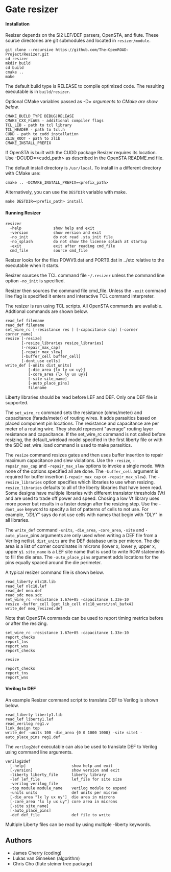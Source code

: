 # Gate resizer

#### Installation

Resizer depends on the Si2 LEF/DEF parsers, OpenSTA, and flute. These
source directories are git submodules and located in `resizer/module`.

```
git clone --recursive https://github.com/The-OpenROAD-Project/Resizer.git
cd resizer
mkdir build
cd build
cmake ..
make
```

The default build type is RELEASE to compile optimized code.
The resulting executable is in `build/resizer`.

Optional CMake variables passed as -D<var>=<value> arguments to CMake are show below.

```
CMAKE_BUILD_TYPE DEBUG|RELEASE
CMAKE_CXX_FLAGS - additional compiler flags
TCL_LIB - path to tcl library
TCL_HEADER - path to tcl.h
CUDD - path to cudd installation
ZLIB_ROOT - path to zlib
CMAKE_INSTALL_PREFIX
```

If OpenSTA is built with the CUDD package Resizer requires its location.
Use -DCUDD=<cudd_path> as described in the OpenSTA README.md file.

The default install directory is `/usr/local`.
To install in a different directory with CMake use:

```
cmake .. -DCMAKE_INSTALL_PREFIX=<prefix_path>
```

Alternatively, you can use the `DESTDIR` variable with make.

```
make DESTDIR=<prefix_path> install
```

#### Running Resizer

```
resizer
  -help              show help and exit
  -version           show version and exit
  -no_init           do not read .sta init file
  -no_splash         do not show the license splash at startup
  -exit              exit after reading cmd_file
  cmd_file           source cmd_file
```

Resizer looks for the files POWV9.dat and PORT9.dat in ../etc relative
to the executable when it starts.

Resizer sources the TCL command file `~/.resizer` unless the command
line option `-no_init` is specified.

Resizer then sources the command file cmd_file. Unless the `-exit`
command line flag is specified it enters and interactive TCL command
interpreter.

The resizer is run using TCL scripts. All OpenSTA commands are available.
Addtional commands are shown below.

```
read_lef filename
read_def filename
set_wire_rc [-resistance res ] [-capacitance cap] [-corner corner_name]
resize [-resize]
       [-resize_libraries resize_libraries]
       [-repair_max_cap]
       [-repair_max_slew]
       [-buffer_cell buffer_cell]
       [-dont_use cells]
write_def [-units dist_units]
          [-die_area {lx ly ux uy}]
          [-core_area {lx ly ux uy}]
          [-site site_name]
          [-auto_place_pins]
          filename
```

Liberty libraries should be read before LEF and DEF. Only one DEF file
is supported.

The `set_wire_rc` command sets the resistance (ohms/meter) and
capacitance (farads/meter) of routing wires. It adds parasitics based
on placed component pin locations. The resistance and capacitance are
per meter of a routing wire. They should represent "average" routing
layer resistance and capacitance. If the set_wire_rc command is not
called before resizing, the default_wireload model specified in the
first liberty file or with the SDC set_wire_load command is used to
make parasitics.

The `resize` command resizes gates and then uses buffer insertion to
repair maximum capacitance and slew violations. Use the `-resize`,
`-repair_max_cap` and `-repair_max_slew` options to invoke a single
mode. With none of the options specified all are done. The
`-buffer_cell` argument is required for buffer insertion
(`-repair_max_cap` or `-repair_max_slew`). The `-resize_libraries`
option specifies which libraries to use when
resizing. `resize_libraries` defaults to all of the liberty libraries
that have been read. Some designs have multiple libraries with
different transistor thresholds (Vt) and are used to trade off power
and speed. Chosing a low Vt library uses more power but results in a
faster design after the resizing step. Use the `-dont_use` keyword to
specify a list of patterns of cells to not use. For example, "*/DLY*"
says do not use cells with names that begin with "DLY" in all
libraries.

The `write_def` command `-units`, `-die_area`, `-core_area`, `-site` and
`-auto_place`_pins arguments are only used when writing a DEF file from
a Verilog netlist. `dist_units` are the DEF database units per
micron. The die area is a list of corner coordinates in microns (lower
x, lower y, upper x, upper y). `site_name` is a LEF site name that is
used to write ROW statements to fill the die area.  The
`-auto_place_pins` argument adds locations for the pins equally spaced
around the die perimeter.

A typical resizer command file is shown below.

```
read_liberty nlc18.lib
read_lef nlc18.lef
read_def mea.def
read_sdc mea.sdc
set_wire_rc -resistance 1.67e+05 -capacitance 1.33e-10
resize -buffer_cell [get_lib_cell nlc18_worst/snl_bufx4]
write_def mea_resized.def
```

Note that OpenSTA commands can be used to report timing metrics before
or after the resizing.

```
set_wire_rc -resistance 1.67e+05 -capacitance 1.33e-10
report_checks
report_tns
report_wns
report_checks

resize

report_checks
report_tns
report_wns
```

#### Verilog to DEF

An example Resizer command script to translate DEF to Verilog is shown
below.

```
read_liberty liberty1.lib
read_lef liberty1.lef
read_verilog reg1.v
link_design top
write_def -units 100 -die_area {0 0 1000 1000} -site site1 -auto_place_pins reg1.def
```

The `verilog2def` executable can also be used to translate DEF to
Verilog using command line arguments.

```
verilog2def
  [-help]                    show help and exit
  [-version]                 show version and exit
  -liberty liberty_file      liberty library
  -lef lef_file              lef_file for site size
  -verilog verilog_file     
  -top_module module_name    verilog module to expand
  -units units               def units per micron
  [-die_area "lx ly ux uy"]  die area in microns
  [-core_area "lx ly ux uy"] core area in microns
  [-site site_name]         
  [-auto_place_pins]        
  -def def_file              def file to write
```

Multiple Liberty files can be read by using multiple -liberty keywords.

## Authors

* James Cherry (coding)
* Lukas van Ginneken (algorithm)
* Chris Cho (flute steiner tree package)
